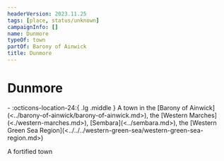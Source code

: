 ```yaml
---
headerVersion: 2023.11.25
tags: [place, status/unknown]
campaignInfo: []
name: Dunmore
typeOf: town
partOf: Barony of Ainwick
title: Dunmore
---
```

# Dunmore
<div class="grid cards ext-narrow-margin ext-one-column" markdown>
-    :octicons-location-24:{ .lg .middle } A town in the [Barony of Ainwick](<../barony-of-ainwick/barony-of-ainwick.md>), the [Western Marches](<./western-marches.md>), [Sembara](<../sembara.md>), the [Western Green Sea Region](<../../../western-green-sea/western-green-sea-region.md>)  
</div>


A fortified town